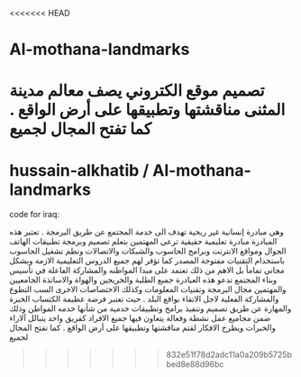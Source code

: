 <<<<<<< HEAD
# Al-mothana-landmarks
تصميم موقع الكتروني يصف معالم مدينة المثنى
مناقشتها وتطبيقها على أرض الواقع
. كما تفتح المجال لجميع
=======
#  hussain-alkhatib / Al-mothana-landmarks 
 
code for iraq:

وهي مبادرة إنسانية غير ربحية تهدف الى خدمة المجتمع عن طريق البرمجة . تعتبر هذه المبادرة مبادرة تعليمية حقيقية ترعى المهتمين بتعلم تصميم وبرمجة تطبيقات الهاتف الجوال ومواقع الانترنت وبرامج الحاسوب والشبكات والاتصالات ونظم تشغيل الحاسوب باستخدام التقنيات مفتوحة المصدر كما تؤفر لهم جميع الدروس التعليمية الازمة وبشكل مجاني تمامأ بل الاهم من ذلك تعتمد على مبدا المواطنه والمشاركة الفاعلة في تأسيس وبناء المجتمع تدعو هذه العبادرة جمبع الطلبة والخريجين والهواة والاساتذة الجامعيين والمهتمين مجال البرمجة وتقنيات المعلومات وكذلك الاختصاصات الاخرى السب التطوع والمشاركة الفعلية لاجل الاتقاء بواقع البلد . حيث تعتبر فرضة عظيمة الكتساب الخبرة والمهارة عن طريق تصميم وتنفيذ برامج وتطبيقات خدمية من شأنها خدمه المواطن وذلك ضمن مجاميع عمل نشطة وفعالة يتعاون فيها جميع الافراد كفريق واحد يتبالل آلاراء والخبرات ويطرح الافكار لقتم مناقشتها وتطبيقها على أرض الواقع . كما تفتح المجال لجميع
>>>>>>> 832e51f78d2adc11a0a209b5725bbed8e88d96bc
